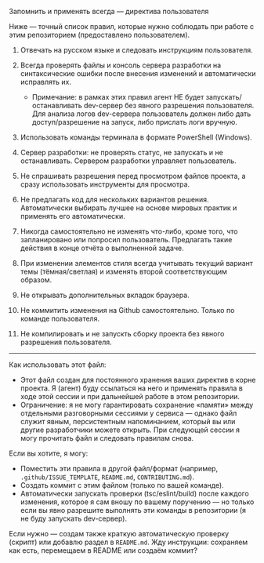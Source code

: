 Запомнить и применять всегда — директива пользователя

Ниже — точный список правил, которые нужно соблюдать при работе с этим репозиторием (предоставлено пользователем).

1) Отвечать на русском языке и следовать инструкциям пользователя.

2) Всегда проверять файлы и консоль сервера разработки на синтаксические ошибки после внесения изменений и автоматически исправлять их.
   - Примечание: в рамках этих правил агент НЕ будет запускать/останавливать dev-сервер без явного разрешения пользователя. Для анализа логов dev-сервера пользователь должен либо дать доступ/разрешение на запуск, либо прислать логи вручную.

3) Использовать команды терминала в формате PowerShell (Windows).

4) Сервер разработки: не проверять статус, не запускать и не останавливать. Сервером разработки управляет пользователь.

5) Не спрашивать разрешения перед просмотром файлов проекта, а сразу использовать инструменты для просмотра.

6) Не предлагать код для нескольких вариантов решения. Автоматически выбирать лучшее на основе мировых практик и применять его автоматически.

7) Никогда самостоятельно не изменять что-либо, кроме того, что запланировано или попросил пользователь. Предлагать такие действия в конце отчёта о выполненной задаче.

8) При изменении элементов стиля всегда учитывать текущий вариант темы (тёмная/светлая) и изменять второй соответствующим образом.

9) Не открывать дополнительных вкладок браузера.

10) Не коммитить изменения на Github самостоятельно. Только по команде пользователя.

11) Не компилировать и не запускть сборку проекта без явного разрешения пользователя.

---

Как использовать этот файл:
- Этот файл создан для постоянного хранения ваших директив в корне проекта. Я (агент) буду ссылаться на него и применять правила в ходе этой сессии и при дальнейшей работе в этом репозитории.
- Ограничение: я не могу гарантировать сохранение «памяти» между отдельными разговорными сессиями у сервиса — однако файл служит явным, персистентным напоминанием, который вы или другие разработчики можете открыть. При следующей сессии я могу прочитать файл и следовать правилам снова.

Если вы хотите, я могу:
- Поместить эти правила в другой файл/формат (например, `.github/ISSUE_TEMPLATE`, `README.md`, `CONTRIBUTING.md`).
- Создать коммит с этим файлом (только по вашей команде).
- Автоматически запускать проверки (tsc/eslint/build) после каждого изменения, которое я сам вношу по вашему поручению — но только если вы явно разрешите выполнять эти команды в репозитории (я не буду запускать dev-сервер).

Если нужно — создам также краткую автоматическую проверку (скрипт) или добавлю раздел в `README.md`. Жду инструкции: сохраняем как есть, перемещаем в README или создаём коммит?